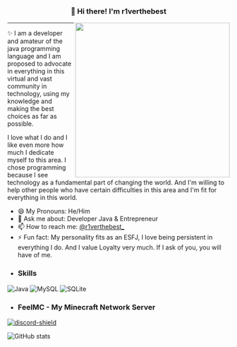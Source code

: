
<h3 align="center">👋 Hi there! I'm r1verthebest </h3>
  <img src="https://user-images.githubusercontent.com/59892753/122819440-d97f2e80-d2b0-11eb-87dd-0d6737de5452.png" width="350px" align="right">
<p align="center">
</p>

---
✨ I am a developer and amateur of the java programming language and I am proposed to advocate in everything in this virtual and vast community in technology, using my knowledge and making the best choices as far as possible.

I love what I do and I like even more how much I dedicate myself to this area. I chose programming because I see technology as a fundamental part of changing the world. And I'm willing to help other people who have certain difficulties in this area and I'm fit for everything in this world.


- 😄 My Pronouns: He/Him  
- 💬 Ask me about: Developer Java & Entrepreneur
- 📫 How to reach me: [@r1verthebest_](https://twitter.com/r1verthebest)
- ⚡ Fun fact: My personality fits as an ESFJ, I love being persistent in everything I do. And I value Loyalty very much. If I ask of you, you will have of me.
- <h3> Skills </h3>
![Java](https://img.shields.io/badge/Java-ED8B00?style=for-the-badge&logo=java&logoColor=white)
![MySQL](https://img.shields.io/badge/MySQL-00000F?style=for-the-badge&logo=mysql&logoColor=white)
![SQLite](https://camo.githubusercontent.com/932123bf240349f3785c02228b113b06299079e8740f480c767e8335fd6d752a/68747470733a2f2f696d672e736869656c64732e696f2f62616467652f53514c6974652d3037343035453f7374796c653d666f722d7468652d6261646765266c6f676f3d73716c697465266c6f676f436f6c6f723d7768697465)
- <h3> FeelMC - My Minecraft Network Server</h3>
[discord-invite]: https://discord.gg/PyERp4vtEF
[discord-shield]: https://img.shields.io/discord/832601856403701771?label=Discord&logo=Discord&logoColor=white&style=for-the-badge
[ ![discord-shield][] ][discord-invite]

![GitHub stats](https://github-readme-stats.vercel.app/api?username=r1verthebest&count_private=true&show_icons=true&theme=dracula)
<!--
**r1verthebest/r1verthebest** is a ✨ _special_ ✨ repository because its `README.md` (this file) appears on your GitHub profile.

Here are some ideas to get you started:

- 🔭 I’m currently working on ...
- 🌱 I’m currently learning ...
- 👯 I’m looking to collaborate on ...
- 🤔 I’m looking for help with ...
- 💬 Ask me about ...
- 📫 How to reach me: ...
- 😄 Pronouns: ...
- ⚡ Fun fact: ...
-->
